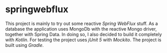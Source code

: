 # springwebflux

This project is mainly to try out some reactive *Spring WebFlux* stuff.
As a database the application uses MongoDb with the reactive Mongo driver, together with Spring Data.
In doing so, I also decided to build it completely with *Kotlin*.
For testing the project uses *jUnit 5* with *Mockito*.
The project is built using *Gradle*.
